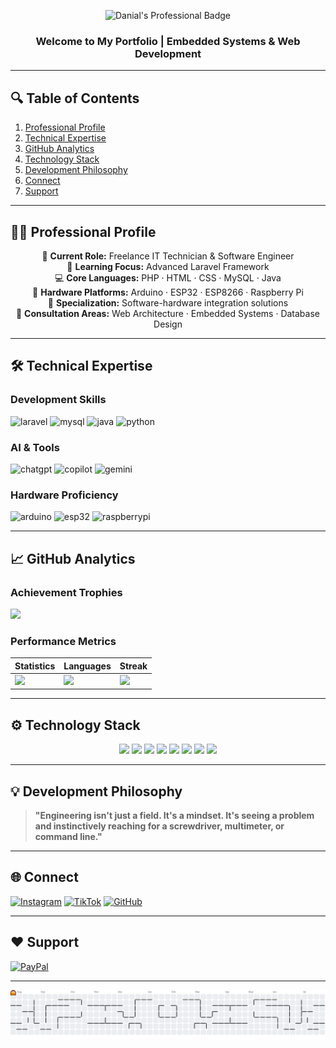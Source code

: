 <!-- Professional Header with Badge Identity -->
<p align="center">
  <img src="https://img.shields.io/badge/Danial-IT_Technician_&_Software_Engineer-8E75B2?style=for-the-badge&logo=starship&logoColor=white&labelColor=2F3134" alt="Danial's Professional Badge"/>
  <h3 align="center">Welcome to My Portfolio | Embedded Systems & Web Development</h3>
</p>

---

## 🔍 Table of Contents
1. [Professional Profile](#-professional-profile)  
2. [Technical Expertise](#-technical-expertise)  
3. [GitHub Analytics](#-github-analytics)  
4. [Technology Stack](#-technology-stack)  
5. [Development Philosophy](#-development-philosophy)  
6. [Connect](#-connect)  
7. [Support](#-support)  

---

## 👨‍💻 Professional Profile
<p align="center">
🔭 <strong>Current Role:</strong> Freelance IT Technician & Software Engineer<br/>
🌱 <strong>Learning Focus:</strong> Advanced Laravel Framework<br/>
💻 <strong>Core Languages:</strong> PHP · HTML · CSS · MySQL · Java<br/>
🔧 <strong>Hardware Platforms:</strong> Arduino · ESP32 · ESP8266 · Raspberry Pi<br/>
🚀 <strong>Specialization:</strong> Software-hardware integration solutions<br/>
💬 <strong>Consultation Areas:</strong> Web Architecture · Embedded Systems · Database Design<br/>
</p>

---

## 🛠 Technical Expertise
### Development Skills
![laravel](https://img.shields.io/badge/Laravel-FF2D20?logo=laravel&logoColor=white)
![mysql](https://img.shields.io/badge/MySQL-4479A1?logo=mysql&logoColor=white)
![java](https://img.shields.io/badge/Java-007396?logo=openjdk&logoColor=white)
![python](https://img.shields.io/badge/Python-3776AB?logo=python&logoColor=white)

### AI & Tools
![chatgpt](https://img.shields.io/badge/ChatGPT-74aa9c?logo=openai&logoColor=white)
![copilot](https://img.shields.io/badge/GitHub_Copilot-8957E5?logo=github-copilot&logoColor=white)
![gemini](https://img.shields.io/badge/Google_Gemini-8E75B2?logo=google-gemini&logoColor=white)


### Hardware Proficiency
![arduino](https://img.shields.io/badge/Arduino-00979D?logo=arduino&logoColor=white)
![esp32](https://img.shields.io/badge/ESP32-black?logo=espressif&logoColor=white)
![raspberrypi](https://img.shields.io/badge/Raspberry_Pi-A22846?logo=raspberrypi&logoColor=white)

---

## 📈 GitHub Analytics
### Achievement Trophies
![](https://github-profile-trophy.vercel.app/?username=danial-blackhat&theme=radical&no-frame=true&margin-w=5&column=4)

### Performance Metrics
| Statistics | Languages | Streak |
|------------|-----------|--------|
| <img src="https://github-readme-stats.vercel.app/api?username=danial-blackhat&show_icons=true&theme=radical&hide_border=true" width="100%"> | <img src="https://github-readme-stats.vercel.app/api/top-langs?username=danial-blackhat&layout=compact&theme=radical&hide_border=true" width="100%"> | <img src="https://streak-stats.demolab.com?user=danial-blackhat&theme=radical&hide_border=true" width="100%"> |

---

## ⚙️ Technology Stack
<p align="center">
  <img src="https://img.shields.io/badge/PHP-777BB4?logo=php&logoColor=white" height="40">
  <img src="https://img.shields.io/badge/MySQL-4479A1?logo=mysql&logoColor=white" height="40">
  <img src="https://img.shields.io/badge/HTML5-E34F26?logo=html5&logoColor=white" height="40">
  <img src="https://img.shields.io/badge/CSS3-1572B6?logo=css3&logoColor=white" height="40">
  <img src="https://img.shields.io/badge/Java-007396?logo=openjdk&logoColor=white" height="40">
  <img src="https://img.shields.io/badge/Markdown-000000?logo=markdown&logoColor=white" height="40">
  <img src="https://img.shields.io/badge/Python-3776AB?logo=python&logoColor=white" height="40">
  <img src="https://img.shields.io/badge/Arduino_IDE-00979D?logo=arduino&logoColor=white" height="40">
</p>

---

## 💡 Development Philosophy
> **"Engineering isn't just a field. It's a mindset. It's seeing a problem and instinctively reaching for a screwdriver, multimeter, or command line."**

---

## 🌐 Connect
[![Instagram](https://img.shields.io/badge/Instagram-danial.fx__-E4405F?logo=instagram&style=flat)](https://instagram.com/danial.fx__) 
[![TikTok](https://img.shields.io/badge/TikTok-@dnial__blackhat-000000?logo=tiktok&style=flat)](https://tiktok.com/@dnial_blackhat) 
[![GitHub](https://img.shields.io/badge/GitHub-danial--blackhat-181717?logo=github&style=flat)](https://github.com/danial-blackhat)

---

## ❤️ Support
[![PayPal](https://img.shields.io/badge/Support_My_Work-00457C?logo=paypal&style=for-the-badge)](https://paypal.me/MrMoneyHeist) 

---

<picture>
  <source media="(prefers-color-scheme: dark)" srcset="https://raw.githubusercontent.com/danial-blackhat/danial-blackhat/output/pacman-contribution-graph-dark.svg">
  <source media="(prefers-color-scheme: light)" srcset="https://raw.githubusercontent.com/danial-blackhat/danial-blackhat/output/pacman-contribution-graph.svg">
  <img alt="pacman contribution graph" src="https://raw.githubusercontent.com/danial-blackhat/danial-blackhat/output/pacman-contribution-graph.svg">
</picture>

###
